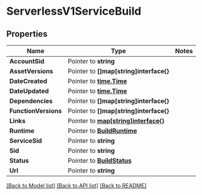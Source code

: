 # ServerlessV1ServiceBuild

## Properties
Name | Type | Notes
------------ | ------------- | -------------
**AccountSid** | Pointer to **string** | 
**AssetVersions** | Pointer to **[]map[string]interface{}** | 
**DateCreated** | Pointer to [**time.Time**](time.Time.md) | 
**DateUpdated** | Pointer to [**time.Time**](time.Time.md) | 
**Dependencies** | Pointer to **[]map[string]interface{}** | 
**FunctionVersions** | Pointer to **[]map[string]interface{}** | 
**Links** | Pointer to [**map[string]interface{}**](.md) | 
**Runtime** | Pointer to [**BuildRuntime**](build_runtime.md) | 
**ServiceSid** | Pointer to **string** | 
**Sid** | Pointer to **string** | 
**Status** | Pointer to [**BuildStatus**](build_status.md) | 
**Url** | Pointer to **string** | 

[[Back to Model list]](../README.md#documentation-for-models) [[Back to API list]](../README.md#documentation-for-api-endpoints) [[Back to README]](../README.md)


